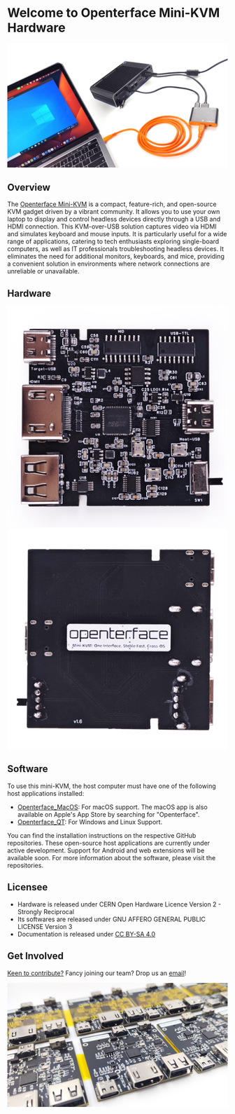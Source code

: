 # Welcome to Openterface Mini-KVM Hardware

![use-case-pc-angled-view](docs/use-case-pc-angled-view.jpg)

## Overview

The [Openterface Mini-KVM](https://openterface.com/) is a compact, feature-rich, and open-source KVM gadget driven by a vibrant community. It allows you to use your own laptop to display and control headless devices directly through a USB and HDMI connection. This KVM-over-USB solution captures video via HDMI and simulates keyboard and mouse inputs. It is particularly useful for a wide range of applications, catering to tech enthusiasts exploring single-board computers, as well as IT professionals troubleshooting headless devices. It eliminates the need for additional monitors, keyboards, and mice, providing a convenient solution in environments where network connections are unreliable or unavailable.

## Hardware
![pcb-v1.6-front](docs/pcb-v1-6-front.jpg)
![pcb-v1.6-back](docs/pcb-v1-6-back.jpg)

## Software

To use this mini-KVM, the host computer must have one of the following host applications installed: 
- [Openterface_MacOS](https://github.com/TechxArtisanStudio/Openterface_MacOS): For macOS support. The macOS app is also available on Apple's App Store by searching for "Openterface".
- [Openterface_QT](https://github.com/TechxArtisanStudio/Openterface_QT): For Windows and Linux Support.

You can find the installation instructions on the respective GitHub repositories. These open-source host applications are currently under active development. Support for Android and web extensions will be available soon. For more information about the software, please visit the repositories.

## Licensee
- Hardware is released under CERN Open Hardware Licence Version 2 - Strongly Reciprocal
- Its softwares are released under GNU AFFERO GENERAL PUBLIC LICENSE Version 3
- Documentation is released under [CC BY-SA 4.0](https://creativecommons.org/licenses/by-sa/4.0/legalcode)

## Get Involved

[Keen to contribute?](https://openterface.com/contributing/) Fancy joining our team? Drop us an [email](mailto:info@techxartisan.com)!

![docs/mini-kvm-pcb-showcase.jpg](docs/mini-kvm-pcb-showcase.jpg)